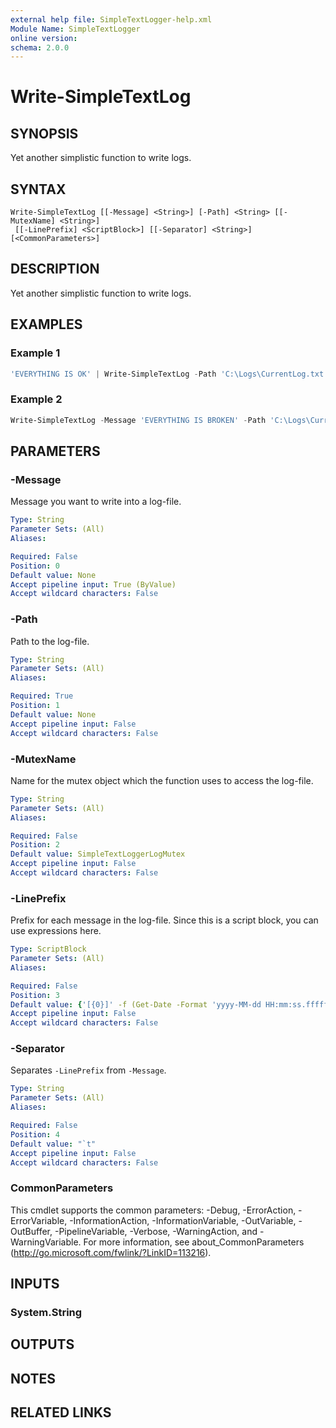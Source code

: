 ```yaml
---
external help file: SimpleTextLogger-help.xml
Module Name: SimpleTextLogger
online version:
schema: 2.0.0
---
```


# Write-SimpleTextLog

## SYNOPSIS
Yet another simplistic function to write logs.

## SYNTAX

```
Write-SimpleTextLog [[-Message] <String>] [-Path] <String> [[-MutexName] <String>]
 [[-LinePrefix] <ScriptBlock>] [[-Separator] <String>] [<CommonParameters>]
```

## DESCRIPTION
Yet another simplistic function to write logs.

## EXAMPLES

### Example 1
```powershell
'EVERYTHING IS OK' | Write-SimpleTextLog -Path 'C:\Logs\CurrentLog.txt'
```

### Example 2
```powershell
Write-SimpleTextLog -Message 'EVERYTHING IS BROKEN' -Path 'C:\Logs\CurrentLog.txt' -MutexName 'MyLogMutex' -LinePrefix {Get-Date -Format 'yyyy-MM-dd HH:mm:ss'} -Separator ';'
```

## PARAMETERS

### -Message
Message you want to write into a log-file.

```yaml
Type: String
Parameter Sets: (All)
Aliases:

Required: False
Position: 0
Default value: None
Accept pipeline input: True (ByValue)
Accept wildcard characters: False
```

### -Path
Path to the log-file.

```yaml
Type: String
Parameter Sets: (All)
Aliases:

Required: True
Position: 1
Default value: None
Accept pipeline input: False
Accept wildcard characters: False
```

### -MutexName
Name for the mutex object which the function uses to access the log-file.

```yaml
Type: String
Parameter Sets: (All)
Aliases:

Required: False
Position: 2
Default value: SimpleTextLoggerLogMutex
Accept pipeline input: False
Accept wildcard characters: False
```

### -LinePrefix
Prefix for each message in the log-file. Since this is a script block, you can use expressions here. 

```yaml
Type: ScriptBlock
Parameter Sets: (All)
Aliases:

Required: False
Position: 3
Default value: {'[{0}]' -f (Get-Date -Format 'yyyy-MM-dd HH:mm:ss.fffffff')}
Accept pipeline input: False
Accept wildcard characters: False
```

### -Separator
Separates `-LinePrefix` from `-Message`.

```yaml
Type: String
Parameter Sets: (All)
Aliases:

Required: False
Position: 4
Default value: "`t"
Accept pipeline input: False
Accept wildcard characters: False
```

### CommonParameters
This cmdlet supports the common parameters: -Debug, -ErrorAction, -ErrorVariable, -InformationAction, -InformationVariable, -OutVariable, -OutBuffer, -PipelineVariable, -Verbose, -WarningAction, and -WarningVariable.
For more information, see about_CommonParameters (http://go.microsoft.com/fwlink/?LinkID=113216).

## INPUTS

### System.String

## OUTPUTS

## NOTES

## RELATED LINKS

